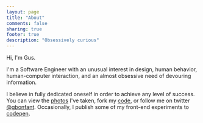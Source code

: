 ```yaml
---
layout: page
title: "About"
comments: false
sharing: true
footer: true
description: "Obsessively curious"
---
```

Hi, I'm Gus.

I'm a Software Engineer with an unusual interest in design, human behavior, human-computer interaction, and an almost obsessive need of devouring information.

I believe in fully dedicated oneself in order to achieve any level of success. You can view the [photos](//flickr.com/gbonfant) I've taken, fork my [code](//github.com/gbonfant), or follow me on twitter [@gbonfant](//twitter.com/gbonfant). Occasionally, I publish some of my front-end experiments to [codepen](//codepen.io/gus/).
